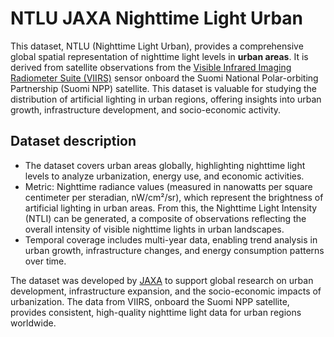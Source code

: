 # NTLU JAXA Nighttime Light Urban
This dataset, NTLU (Nighttime Light Urban), provides a comprehensive global spatial representation of nighttime light levels in 
**urban areas**. It is derived from satellite observations from the [Visible Infrared Imaging Radiometer Suite (VIIRS)](https://www.earthdata.nasa.gov/learn/find-data/near-real-time/viirs) sensor onboard the Suomi National Polar-orbiting Partnership (Suomi NPP) satellite. This dataset is valuable for studying the distribution of artificial lighting in urban regions, offering insights into urban growth, infrastructure development, and socio-economic activity.

## Dataset description
- The dataset covers urban areas globally, highlighting nighttime light levels to analyze urbanization, energy use, and economic activities.
- Metric: Nighttime radiance values (measured in nanowatts per square centimeter per steradian, nW/cm²/sr), which represent the brightness of artificial lighting in urban areas. From this, the Nighttime Light Intensity (NTLI) can be generated, a composite of observations reflecting the overall intensity of visible nighttime lights in urban landscapes.
- Temporal coverage includes multi-year data, enabling trend analysis in urban growth, infrastructure changes, and energy consumption patterns over time.

The dataset was developed by [JAXA](https://global.jaxa.jp/) to support global research on urban development, infrastructure expansion, and the socio-economic impacts of urbanization. The data from VIIRS, onboard the Suomi NPP satellite, provides consistent, high-quality nighttime light data for urban regions worldwide.

